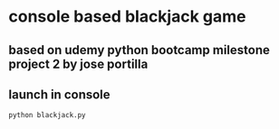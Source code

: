 # console based blackjack game

## based on udemy python bootcamp milestone project 2 by jose portilla

## launch in console
```
python blackjack.py
```
